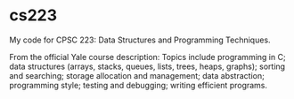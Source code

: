 # cs223
My code for CPSC 223: Data Structures and Programming Techniques.

From the official Yale course description: Topics include programming in C; data structures (arrays, stacks, queues, lists, trees, heaps, graphs); sorting and searching; storage allocation and management; data abstraction; programming style; testing and debugging; writing efficient programs.
